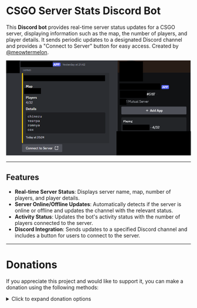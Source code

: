# CSGO Server Stats Discord Bot

This **Discord bot** provides real-time server status updates for a CSGO server, displaying information such as the map, the number of players, and player details. It sends periodic updates to a designated Discord channel and provides a "Connect to Server" button for easy access. Created by [@meowtermelon](https://t.me/meowtermelon).

![CSGO Server Stats Bot](https://github.com/smoukey/CS-GO-Server-Stats/raw/main/image.png)

---

## Features

- **Real-time Server Status**: Displays server name, map, number of players, and player details.
- **Server Online/Offline Updates**: Automatically detects if the server is online or offline and updates the channel with the relevant status.
- **Activity Status**: Updates the bot's activity status with the number of players connected to the server.
- **Discord Integration**: Sends updates to a specified Discord channel and includes a button for users to connect to the server.

---
# Donations

If you appreciate this project and would like to support it, you can make a donation using the following methods:

<details>
  <summary>Click to expand donation options</summary>

  ### Cryptocurrency Donations

  - **Litecoin (LTC)**: `LhoGMEaiXnDX5QMmp6PYGU25a2V6UZo65H`
  - **Etherium (ETH)**: `0xa7a23A72D10F75cB3d2D7ae56634a4921C376D82`

  Every donation helps improve the bot and add new features. Thank you for your support!

</details>
